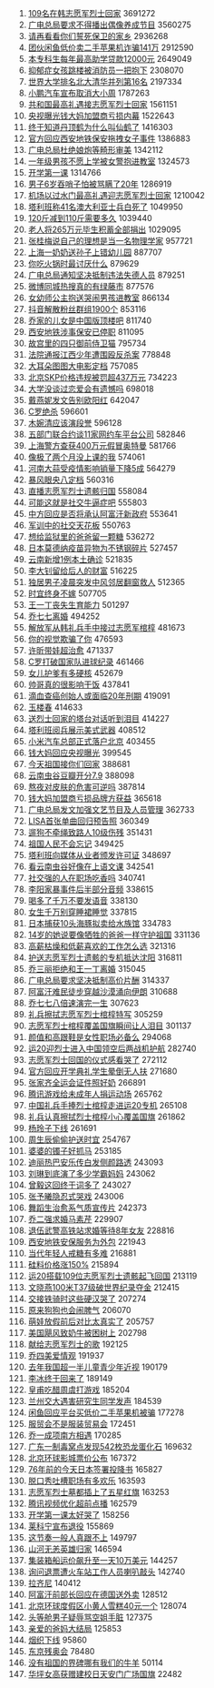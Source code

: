 1. [109名在韩志愿军烈士回家](https://s.weibo.com/weibo?q=%23109%E5%90%8D%E5%9C%A8%E9%9F%A9%E5%BF%97%E6%84%BF%E5%86%9B%E7%83%88%E5%A3%AB%E5%9B%9E%E5%AE%B6%23&Refer=top) 3691272
1. [广电总局要求不得播出偶像养成节目](https://s.weibo.com/weibo?q=%23%E5%B9%BF%E7%94%B5%E6%80%BB%E5%B1%80%E8%A6%81%E6%B1%82%E4%B8%8D%E5%BE%97%E6%92%AD%E5%87%BA%E5%81%B6%E5%83%8F%E5%85%BB%E6%88%90%E8%8A%82%E7%9B%AE%23&Refer=top) 3560275
1. [请再看看你们誓死保卫的家乡](https://s.weibo.com/weibo?q=%23%E8%AF%B7%E5%86%8D%E7%9C%8B%E7%9C%8B%E4%BD%A0%E4%BB%AC%E8%AA%93%E6%AD%BB%E4%BF%9D%E5%8D%AB%E7%9A%84%E5%AE%B6%E4%B9%A1%23&Refer=top) 2936268
1. [团伙闲鱼低价卖二手苹果机诈骗141万](https://s.weibo.com/weibo?q=%23%E5%9B%A2%E4%BC%99%E9%97%B2%E9%B1%BC%E4%BD%8E%E4%BB%B7%E5%8D%96%E4%BA%8C%E6%89%8B%E8%8B%B9%E6%9E%9C%E6%9C%BA%E8%AF%88%E9%AA%97141%E4%B8%87%23&Refer=top) 2912590
1. [本专科生每年最高助学贷款12000元](https://s.weibo.com/weibo?q=%23%E6%9C%AC%E4%B8%93%E7%A7%91%E7%94%9F%E6%AF%8F%E5%B9%B4%E6%9C%80%E9%AB%98%E5%8A%A9%E5%AD%A6%E8%B4%B7%E6%AC%BE12000%E5%85%83%23&Refer=top) 2649049
1. [抑郁症女孩跳楼被消防员一把抱下](https://s.weibo.com/weibo?q=%23%E6%8A%91%E9%83%81%E7%97%87%E5%A5%B3%E5%AD%A9%E8%B7%B3%E6%A5%BC%E8%A2%AB%E6%B6%88%E9%98%B2%E5%91%98%E4%B8%80%E6%8A%8A%E6%8A%B1%E4%B8%8B%23&Refer=top) 2308070
1. [世界大学排名北大清华并列第16名](https://s.weibo.com/weibo?q=%E4%B8%96%E7%95%8C%E5%A4%A7%E5%AD%A6%E6%8E%92%E5%90%8D%E5%8C%97%E5%A4%A7%E6%B8%85%E5%8D%8E%E5%B9%B6%E5%88%97%E7%AC%AC16%E5%90%8D&Refer=top) 2197334
1. [小鹏汽车宣布取消大小周](https://s.weibo.com/weibo?q=%23%E5%B0%8F%E9%B9%8F%E6%B1%BD%E8%BD%A6%E5%AE%A3%E5%B8%83%E5%8F%96%E6%B6%88%E5%A4%A7%E5%B0%8F%E5%91%A8%23&Refer=top) 1787263
1. [共和国最高礼遇接志愿军烈士回家](https://s.weibo.com/weibo?q=%23%E5%85%B1%E5%92%8C%E5%9B%BD%E6%9C%80%E9%AB%98%E7%A4%BC%E9%81%87%E6%8E%A5%E5%BF%97%E6%84%BF%E5%86%9B%E7%83%88%E5%A3%AB%E5%9B%9E%E5%AE%B6%23&Refer=top) 1561151
1. [央视曝光钱大妈加盟商亏损内幕](https://s.weibo.com/weibo?q=%23%E5%A4%AE%E8%A7%86%E6%9B%9D%E5%85%89%E9%92%B1%E5%A4%A7%E5%A6%88%E5%8A%A0%E7%9B%9F%E5%95%86%E4%BA%8F%E6%8D%9F%E5%86%85%E5%B9%95%23&Refer=top) 1522643
1. [终于知道丹顶鹤为什么叫仙鹤了](https://s.weibo.com/weibo?q=%23%E7%BB%88%E4%BA%8E%E7%9F%A5%E9%81%93%E4%B8%B9%E9%A1%B6%E9%B9%A4%E4%B8%BA%E4%BB%80%E4%B9%88%E5%8F%AB%E4%BB%99%E9%B9%A4%E4%BA%86%23&Refer=top) 1416303
1. [官方回应西安地铁保安拖拽女子事件](https://s.weibo.com/weibo?q=%23%E5%AE%98%E6%96%B9%E5%9B%9E%E5%BA%94%E8%A5%BF%E5%AE%89%E5%9C%B0%E9%93%81%E4%BF%9D%E5%AE%89%E6%8B%96%E6%8B%BD%E5%A5%B3%E5%AD%90%E4%BA%8B%E4%BB%B6%23&Refer=top) 1386883
1. [广电总局杜绝娘炮等畸形审美](https://s.weibo.com/weibo?q=%E5%B9%BF%E7%94%B5%E6%80%BB%E5%B1%80%E6%9D%9C%E7%BB%9D%E5%A8%98%E7%82%AE%E7%AD%89%E7%95%B8%E5%BD%A2%E5%AE%A1%E7%BE%8E&Refer=top) 1342112
1. [一年级男孩不愿上学被女警抱进教室](https://s.weibo.com/weibo?q=%23%E4%B8%80%E5%B9%B4%E7%BA%A7%E7%94%B7%E5%AD%A9%E4%B8%8D%E6%84%BF%E4%B8%8A%E5%AD%A6%E8%A2%AB%E5%A5%B3%E8%AD%A6%E6%8A%B1%E8%BF%9B%E6%95%99%E5%AE%A4%23&Refer=top) 1324573
1. [开学第一课](https://s.weibo.com/weibo?q=%23%E5%BC%80%E5%AD%A6%E7%AC%AC%E4%B8%80%E8%AF%BE%23&Refer=top) 1314766
1. [男子6岁吞哨子怕被骂瞒了20年](https://s.weibo.com/weibo?q=%E7%94%B7%E5%AD%906%E5%B2%81%E5%90%9E%E5%93%A8%E5%AD%90%E6%80%95%E8%A2%AB%E9%AA%82%E7%9E%92%E4%BA%8620%E5%B9%B4&Refer=top) 1286919
1. [机场以过水门最高礼遇迎志愿军烈士回家](https://s.weibo.com/weibo?q=%23%E6%9C%BA%E5%9C%BA%E4%BB%A5%E8%BF%87%E6%B0%B4%E9%97%A8%E6%9C%80%E9%AB%98%E7%A4%BC%E9%81%87%E8%BF%8E%E5%BF%97%E6%84%BF%E5%86%9B%E7%83%88%E5%A3%AB%E5%9B%9E%E5%AE%B6%23&Refer=top) 1210042
1. [塔利班称41名澳大利亚士兵白死了](https://s.weibo.com/weibo?q=%23%E5%A1%94%E5%88%A9%E7%8F%AD%E7%A7%B041%E5%90%8D%E6%BE%B3%E5%A4%A7%E5%88%A9%E4%BA%9A%E5%A3%AB%E5%85%B5%E7%99%BD%E6%AD%BB%E4%BA%86%23&Refer=top) 1049950
1. [120斤减到110斤需要多久](https://s.weibo.com/weibo?q=%23120%E6%96%A4%E5%87%8F%E5%88%B0110%E6%96%A4%E9%9C%80%E8%A6%81%E5%A4%9A%E4%B9%85%23&Refer=top) 1039440
1. [老人将265万元毕生积蓄全部捐出](https://s.weibo.com/weibo?q=%23%E8%80%81%E4%BA%BA%E5%B0%86265%E4%B8%87%E5%85%83%E6%AF%95%E7%94%9F%E7%A7%AF%E8%93%84%E5%85%A8%E9%83%A8%E6%8D%90%E5%87%BA%23&Refer=top) 1029095
1. [张桂梅说自己的理想是当一名物理学家](https://s.weibo.com/weibo?q=%23%E5%BC%A0%E6%A1%82%E6%A2%85%E8%AF%B4%E8%87%AA%E5%B7%B1%E7%9A%84%E7%90%86%E6%83%B3%E6%98%AF%E5%BD%93%E4%B8%80%E5%90%8D%E7%89%A9%E7%90%86%E5%AD%A6%E5%AE%B6%23&Refer=top) 957721
1. [上海一奶奶送孙子上错幼儿园](https://s.weibo.com/weibo?q=%23%E4%B8%8A%E6%B5%B7%E4%B8%80%E5%A5%B6%E5%A5%B6%E9%80%81%E5%AD%99%E5%AD%90%E4%B8%8A%E9%94%99%E5%B9%BC%E5%84%BF%E5%9B%AD%23&Refer=top) 887707
1. [你吃火锅时最讨厌什么](https://s.weibo.com/weibo?q=%23%E4%BD%A0%E5%90%83%E7%81%AB%E9%94%85%E6%97%B6%E6%9C%80%E8%AE%A8%E5%8E%8C%E4%BB%80%E4%B9%88%23&Refer=top) 879629
1. [广电总局通知坚决抵制违法失德人员](https://s.weibo.com/weibo?q=%23%E5%B9%BF%E7%94%B5%E6%80%BB%E5%B1%80%E9%80%9A%E7%9F%A5%E5%9D%9A%E5%86%B3%E6%8A%B5%E5%88%B6%E8%BF%9D%E6%B3%95%E5%A4%B1%E5%BE%B7%E4%BA%BA%E5%91%98%23&Refer=top) 879251
1. [微博同城热搜真的有绿藤市](https://s.weibo.com/weibo?q=%23%E5%BE%AE%E5%8D%9A%E5%90%8C%E5%9F%8E%E7%83%AD%E6%90%9C%E7%9C%9F%E7%9A%84%E6%9C%89%E7%BB%BF%E8%97%A4%E5%B8%82%23&Refer=top) 877576
1. [女幼师公主抱送哭闹男孩进教室](https://s.weibo.com/weibo?q=%23%E5%A5%B3%E5%B9%BC%E5%B8%88%E5%85%AC%E4%B8%BB%E6%8A%B1%E9%80%81%E5%93%AD%E9%97%B9%E7%94%B7%E5%AD%A9%E8%BF%9B%E6%95%99%E5%AE%A4%23&Refer=top) 866134
1. [抖音解散粉丝群组1900个](https://s.weibo.com/weibo?q=%23%E6%8A%96%E9%9F%B3%E8%A7%A3%E6%95%A3%E7%B2%89%E4%B8%9D%E7%BE%A4%E7%BB%841900%E4%B8%AA%23&Refer=top) 853116
1. [乔家的儿女是中国版顶楼吧](https://s.weibo.com/weibo?q=%23%E4%B9%94%E5%AE%B6%E7%9A%84%E5%84%BF%E5%A5%B3%E6%98%AF%E4%B8%AD%E5%9B%BD%E7%89%88%E9%A1%B6%E6%A5%BC%E5%90%A7%23&Refer=top) 811740
1. [西安地铁涉事保安已停职](https://s.weibo.com/weibo?q=%23%E8%A5%BF%E5%AE%89%E5%9C%B0%E9%93%81%E6%B6%89%E4%BA%8B%E4%BF%9D%E5%AE%89%E5%B7%B2%E5%81%9C%E8%81%8C%23&Refer=top) 811095
1. [故宫里的四只御前侍卫猫](https://s.weibo.com/weibo?q=%23%E6%95%85%E5%AE%AB%E9%87%8C%E7%9A%84%E5%9B%9B%E5%8F%AA%E5%BE%A1%E5%89%8D%E4%BE%8D%E5%8D%AB%E7%8C%AB%23&Refer=top) 795734
1. [法院通报江西少年遭围殴反杀案](https://s.weibo.com/weibo?q=%23%E6%B3%95%E9%99%A2%E9%80%9A%E6%8A%A5%E6%B1%9F%E8%A5%BF%E5%B0%91%E5%B9%B4%E9%81%AD%E5%9B%B4%E6%AE%B4%E5%8F%8D%E6%9D%80%E6%A1%88%23&Refer=top) 778848
1. [大耳朵图图大电影定档](https://s.weibo.com/weibo?q=%23%E5%A4%A7%E8%80%B3%E6%9C%B5%E5%9B%BE%E5%9B%BE%E5%A4%A7%E7%94%B5%E5%BD%B1%E5%AE%9A%E6%A1%A3%23&Refer=top) 757085
1. [北京SKP价格违规被罚超437万元](https://s.weibo.com/weibo?q=%23%E5%8C%97%E4%BA%ACSKP%E4%BB%B7%E6%A0%BC%E8%BF%9D%E8%A7%84%E8%A2%AB%E7%BD%9A%E8%B6%85437%E4%B8%87%E5%85%83%23&Refer=top) 734223
1. [大学没谈过恋爱会有遗憾吗](https://s.weibo.com/weibo?q=%23%E5%A4%A7%E5%AD%A6%E6%B2%A1%E8%B0%88%E8%BF%87%E6%81%8B%E7%88%B1%E4%BC%9A%E6%9C%89%E9%81%97%E6%86%BE%E5%90%97%23&Refer=top) 698018
1. [戴燕妮发文告别欧阳红](https://s.weibo.com/weibo?q=%23%E6%88%B4%E7%87%95%E5%A6%AE%E5%8F%91%E6%96%87%E5%91%8A%E5%88%AB%E6%AC%A7%E9%98%B3%E7%BA%A2%23&Refer=top) 642047
1. [C罗绝杀](https://s.weibo.com/weibo?q=%23C%E7%BD%97%E7%BB%9D%E6%9D%80%23&Refer=top) 596601
1. [木婉清应该演段誉](https://s.weibo.com/weibo?q=%23%E6%9C%A8%E5%A9%89%E6%B8%85%E5%BA%94%E8%AF%A5%E6%BC%94%E6%AE%B5%E8%AA%89%23&Refer=top) 596128
1. [五部门联合约谈11家网约车平台公司](https://s.weibo.com/weibo?q=%23%E4%BA%94%E9%83%A8%E9%97%A8%E8%81%94%E5%90%88%E7%BA%A6%E8%B0%8811%E5%AE%B6%E7%BD%91%E7%BA%A6%E8%BD%A6%E5%B9%B3%E5%8F%B0%E5%85%AC%E5%8F%B8%23&Refer=top) 582846
1. [上海警方查获400万元假冒奥特曼](https://s.weibo.com/weibo?q=%23%E4%B8%8A%E6%B5%B7%E8%AD%A6%E6%96%B9%E6%9F%A5%E8%8E%B7400%E4%B8%87%E5%85%83%E5%81%87%E5%86%92%E5%A5%A5%E7%89%B9%E6%9B%BC%23&Refer=top) 581766
1. [像极了两个月没上课的我](https://s.weibo.com/weibo?q=%23%E5%83%8F%E6%9E%81%E4%BA%86%E4%B8%A4%E4%B8%AA%E6%9C%88%E6%B2%A1%E4%B8%8A%E8%AF%BE%E7%9A%84%E6%88%91%23&Refer=top) 574061
1. [河南大蒜受疫情影响销量下降5成](https://s.weibo.com/weibo?q=%23%E6%B2%B3%E5%8D%97%E5%A4%A7%E8%92%9C%E5%8F%97%E7%96%AB%E6%83%85%E5%BD%B1%E5%93%8D%E9%94%80%E9%87%8F%E4%B8%8B%E9%99%8D5%E6%88%90%23&Refer=top) 564279
1. [暴风眼央八定档](https://s.weibo.com/weibo?q=%23%E6%9A%B4%E9%A3%8E%E7%9C%BC%E5%A4%AE%E5%85%AB%E5%AE%9A%E6%A1%A3%23&Refer=top) 560316
1. [直播志愿军烈士遗骸归国](https://s.weibo.com/weibo?q=%23%E7%9B%B4%E6%92%AD%E5%BF%97%E6%84%BF%E5%86%9B%E7%83%88%E5%A3%AB%E9%81%97%E9%AA%B8%E5%BD%92%E5%9B%BD%23&Refer=top) 558084
1. [可能这就是社交牛逼症吧](https://s.weibo.com/weibo?q=%23%E5%8F%AF%E8%83%BD%E8%BF%99%E5%B0%B1%E6%98%AF%E7%A4%BE%E4%BA%A4%E7%89%9B%E9%80%BC%E7%97%87%E5%90%A7%23&Refer=top) 555803
1. [中方回应是否将承认阿富汗新政府](https://s.weibo.com/weibo?q=%23%E4%B8%AD%E6%96%B9%E5%9B%9E%E5%BA%94%E6%98%AF%E5%90%A6%E5%B0%86%E6%89%BF%E8%AE%A4%E9%98%BF%E5%AF%8C%E6%B1%97%E6%96%B0%E6%94%BF%E5%BA%9C%23&Refer=top) 553641
1. [军训中的社交天花板](https://s.weibo.com/weibo?q=%23%E5%86%9B%E8%AE%AD%E4%B8%AD%E7%9A%84%E7%A4%BE%E4%BA%A4%E5%A4%A9%E8%8A%B1%E6%9D%BF%23&Refer=top) 550763
1. [想给监狱里的爸爸留一颗糖](https://s.weibo.com/weibo?q=%23%E6%83%B3%E7%BB%99%E7%9B%91%E7%8B%B1%E9%87%8C%E7%9A%84%E7%88%B8%E7%88%B8%E7%95%99%E4%B8%80%E9%A2%97%E7%B3%96%23&Refer=top) 536272
1. [日本莫德纳疫苗异物为不锈钢碎片](https://s.weibo.com/weibo?q=%23%E6%97%A5%E6%9C%AC%E8%8E%AB%E5%BE%B7%E7%BA%B3%E7%96%AB%E8%8B%97%E5%BC%82%E7%89%A9%E4%B8%BA%E4%B8%8D%E9%94%88%E9%92%A2%E7%A2%8E%E7%89%87%23&Refer=top) 527457
1. [云南新增1例本土确诊](https://s.weibo.com/weibo?q=%23%E4%BA%91%E5%8D%97%E6%96%B0%E5%A2%9E1%E4%BE%8B%E6%9C%AC%E5%9C%9F%E7%A1%AE%E8%AF%8A%23&Refer=top) 521835
1. [李大钊留给后人的财富](https://s.weibo.com/weibo?q=%23%E6%9D%8E%E5%A4%A7%E9%92%8A%E7%95%99%E7%BB%99%E5%90%8E%E4%BA%BA%E7%9A%84%E8%B4%A2%E5%AF%8C%23&Refer=top) 516225
1. [独居男子凌晨突发中风邻居翻窗救人](https://s.weibo.com/weibo?q=%E7%8B%AC%E5%B1%85%E7%94%B7%E5%AD%90%E5%87%8C%E6%99%A8%E7%AA%81%E5%8F%91%E4%B8%AD%E9%A3%8E%E9%82%BB%E5%B1%85%E7%BF%BB%E7%AA%97%E6%95%91%E4%BA%BA&Refer=top) 512365
1. [时宜终身不嫁](https://s.weibo.com/weibo?q=%23%E6%97%B6%E5%AE%9C%E7%BB%88%E8%BA%AB%E4%B8%8D%E5%AB%81%23&Refer=top) 507705
1. [王一丁丧失生育能力](https://s.weibo.com/weibo?q=%23%E7%8E%8B%E4%B8%80%E4%B8%81%E4%B8%A7%E5%A4%B1%E7%94%9F%E8%82%B2%E8%83%BD%E5%8A%9B%23&Refer=top) 501297
1. [乔七七离婚](https://s.weibo.com/weibo?q=%23%E4%B9%94%E4%B8%83%E4%B8%83%E7%A6%BB%E5%A9%9A%23&Refer=top) 494252
1. [解放军从韩礼兵手中接过志愿军棺椁](https://s.weibo.com/weibo?q=%E8%A7%A3%E6%94%BE%E5%86%9B%E4%BB%8E%E9%9F%A9%E7%A4%BC%E5%85%B5%E6%89%8B%E4%B8%AD%E6%8E%A5%E8%BF%87%E5%BF%97%E6%84%BF%E5%86%9B%E6%A3%BA%E6%A4%81&Refer=top) 481673
1. [你的视觉欺骗了你](https://s.weibo.com/weibo?q=%23%E4%BD%A0%E7%9A%84%E8%A7%86%E8%A7%89%E6%AC%BA%E9%AA%97%E4%BA%86%E4%BD%A0%23&Refer=top) 476593
1. [许昕带娃超治愈](https://s.weibo.com/weibo?q=%23%E8%AE%B8%E6%98%95%E5%B8%A6%E5%A8%83%E8%B6%85%E6%B2%BB%E6%84%88%23&Refer=top) 471337
1. [C罗打破国家队进球纪录](https://s.weibo.com/weibo?q=%23C%E7%BD%97%E6%89%93%E7%A0%B4%E5%9B%BD%E5%AE%B6%E9%98%9F%E8%BF%9B%E7%90%83%E7%BA%AA%E5%BD%95%23&Refer=top) 461466
1. [女儿护爹有多硬核](https://s.weibo.com/weibo?q=%23%E5%A5%B3%E5%84%BF%E6%8A%A4%E7%88%B9%E6%9C%89%E5%A4%9A%E7%A1%AC%E6%A0%B8%23&Refer=top) 452679
1. [帅哥真的很影响干饭](https://s.weibo.com/weibo?q=%23%E5%B8%85%E5%93%A5%E7%9C%9F%E7%9A%84%E5%BE%88%E5%BD%B1%E5%93%8D%E5%B9%B2%E9%A5%AD%23&Refer=top) 437841
1. [滴血查癌创始人或面临20年刑期](https://s.weibo.com/weibo?q=%23%E6%BB%B4%E8%A1%80%E6%9F%A5%E7%99%8C%E5%88%9B%E5%A7%8B%E4%BA%BA%E6%88%96%E9%9D%A2%E4%B8%B420%E5%B9%B4%E5%88%91%E6%9C%9F%23&Refer=top) 419091
1. [玉楼春](https://s.weibo.com/weibo?q=%E7%8E%89%E6%A5%BC%E6%98%A5&Refer=top) 414633
1. [送烈士回家的塔台对话听到泪目](https://s.weibo.com/weibo?q=%23%E9%80%81%E7%83%88%E5%A3%AB%E5%9B%9E%E5%AE%B6%E7%9A%84%E5%A1%94%E5%8F%B0%E5%AF%B9%E8%AF%9D%E5%90%AC%E5%88%B0%E6%B3%AA%E7%9B%AE%23&Refer=top) 414227
1. [塔利班阅兵展示美式武器](https://s.weibo.com/weibo?q=%23%E5%A1%94%E5%88%A9%E7%8F%AD%E9%98%85%E5%85%B5%E5%B1%95%E7%A4%BA%E7%BE%8E%E5%BC%8F%E6%AD%A6%E5%99%A8%23&Refer=top) 408512
1. [小米汽车总部正式落户北京](https://s.weibo.com/weibo?q=%23%E5%B0%8F%E7%B1%B3%E6%B1%BD%E8%BD%A6%E6%80%BB%E9%83%A8%E6%AD%A3%E5%BC%8F%E8%90%BD%E6%88%B7%E5%8C%97%E4%BA%AC%23&Refer=top) 403455
1. [钱大妈回应央视曝光](https://s.weibo.com/weibo?q=%23%E9%92%B1%E5%A4%A7%E5%A6%88%E5%9B%9E%E5%BA%94%E5%A4%AE%E8%A7%86%E6%9B%9D%E5%85%89%23&Refer=top) 399545
1. [今天祖国接你们回家](https://s.weibo.com/weibo?q=%23%E4%BB%8A%E5%A4%A9%E7%A5%96%E5%9B%BD%E6%8E%A5%E4%BD%A0%E4%BB%AC%E5%9B%9E%E5%AE%B6%23&Refer=top) 388681
1. [云南虫谷豆瓣开分7.9](https://s.weibo.com/weibo?q=%23%E4%BA%91%E5%8D%97%E8%99%AB%E8%B0%B7%E8%B1%86%E7%93%A3%E5%BC%80%E5%88%867.9%23&Refer=top) 388098
1. [熬夜对皮肤的危害可逆吗](https://s.weibo.com/weibo?q=%23%E7%86%AC%E5%A4%9C%E5%AF%B9%E7%9A%AE%E8%82%A4%E7%9A%84%E5%8D%B1%E5%AE%B3%E5%8F%AF%E9%80%86%E5%90%97%23&Refer=top) 387814
1. [钱大妈加盟商亏损品牌方获益](https://s.weibo.com/weibo?q=%23%E9%92%B1%E5%A4%A7%E5%A6%88%E5%8A%A0%E7%9B%9F%E5%95%86%E4%BA%8F%E6%8D%9F%E5%93%81%E7%89%8C%E6%96%B9%E8%8E%B7%E7%9B%8A%23&Refer=top) 365618
1. [广电总局发文加强文艺节目及人员管理](https://s.weibo.com/weibo?q=%23%E5%B9%BF%E7%94%B5%E6%80%BB%E5%B1%80%E5%8F%91%E6%96%87%E5%8A%A0%E5%BC%BA%E6%96%87%E8%89%BA%E8%8A%82%E7%9B%AE%E5%8F%8A%E4%BA%BA%E5%91%98%E7%AE%A1%E7%90%86%23&Refer=top) 362733
1. [LISA首张单曲回归预告照](https://s.weibo.com/weibo?q=%23LISA%E9%A6%96%E5%BC%A0%E5%8D%95%E6%9B%B2%E5%9B%9E%E5%BD%92%E9%A2%84%E5%91%8A%E7%85%A7%23&Refer=top) 360349
1. [遛狗不牵绳致路人10级伤残](https://s.weibo.com/weibo?q=%23%E9%81%9B%E7%8B%97%E4%B8%8D%E7%89%B5%E7%BB%B3%E8%87%B4%E8%B7%AF%E4%BA%BA10%E7%BA%A7%E4%BC%A4%E6%AE%8B%23&Refer=top) 351431
1. [祖国人民不会忘记](https://s.weibo.com/weibo?q=%23%E7%A5%96%E5%9B%BD%E4%BA%BA%E6%B0%91%E4%B8%8D%E4%BC%9A%E5%BF%98%E8%AE%B0%23&Refer=top) 349425
1. [塔利班向媒体从业者颁发许可证](https://s.weibo.com/weibo?q=%23%E5%A1%94%E5%88%A9%E7%8F%AD%E5%90%91%E5%AA%92%E4%BD%93%E4%BB%8E%E4%B8%9A%E8%80%85%E9%A2%81%E5%8F%91%E8%AE%B8%E5%8F%AF%E8%AF%81%23&Refer=top) 348697
1. [看云南虫谷好像在上语文课](https://s.weibo.com/weibo?q=%23%E7%9C%8B%E4%BA%91%E5%8D%97%E8%99%AB%E8%B0%B7%E5%A5%BD%E5%83%8F%E5%9C%A8%E4%B8%8A%E8%AF%AD%E6%96%87%E8%AF%BE%23&Refer=top) 342541
1. [社交强的人在职场吃香吗](https://s.weibo.com/weibo?q=%23%E7%A4%BE%E4%BA%A4%E5%BC%BA%E7%9A%84%E4%BA%BA%E5%9C%A8%E8%81%8C%E5%9C%BA%E5%90%83%E9%A6%99%E5%90%97%23&Refer=top) 340741
1. [李阳家暴事件后半部分音频](https://s.weibo.com/weibo?q=%E6%9D%8E%E9%98%B3%E5%AE%B6%E6%9A%B4%E4%BA%8B%E4%BB%B6%E5%90%8E%E5%8D%8A%E9%83%A8%E5%88%86%E9%9F%B3%E9%A2%91&Refer=top) 338615
1. [喝多了千万不要发语音](https://s.weibo.com/weibo?q=%23%E5%96%9D%E5%A4%9A%E4%BA%86%E5%8D%83%E4%B8%87%E4%B8%8D%E8%A6%81%E5%8F%91%E8%AF%AD%E9%9F%B3%23&Refer=top) 338130
1. [女生千万别穿睡裙睡觉](https://s.weibo.com/weibo?q=%23%E5%A5%B3%E7%94%9F%E5%8D%83%E4%B8%87%E5%88%AB%E7%A9%BF%E7%9D%A1%E8%A3%99%E7%9D%A1%E8%A7%89%23&Refer=top) 337815
1. [日本捕获10头海豚拟卖给水族馆](https://s.weibo.com/weibo?q=%23%E6%97%A5%E6%9C%AC%E6%8D%95%E8%8E%B710%E5%A4%B4%E6%B5%B7%E8%B1%9A%E6%8B%9F%E5%8D%96%E7%BB%99%E6%B0%B4%E6%97%8F%E9%A6%86%23&Refer=top) 334783
1. [14岁的她说要像牺牲的爸爸一样守护祖国](https://s.weibo.com/weibo?q=%2314%E5%B2%81%E7%9A%84%E5%A5%B9%E8%AF%B4%E8%A6%81%E5%83%8F%E7%89%BA%E7%89%B2%E7%9A%84%E7%88%B8%E7%88%B8%E4%B8%80%E6%A0%B7%E5%AE%88%E6%8A%A4%E7%A5%96%E5%9B%BD%23&Refer=top) 331136
1. [高薪枯燥和低薪喜欢的工作怎么选](https://s.weibo.com/weibo?q=%23%E9%AB%98%E8%96%AA%E6%9E%AF%E7%87%A5%E5%92%8C%E4%BD%8E%E8%96%AA%E5%96%9C%E6%AC%A2%E7%9A%84%E5%B7%A5%E4%BD%9C%E6%80%8E%E4%B9%88%E9%80%89%23&Refer=top) 321316
1. [护送志愿军烈士遗骸的专机抵达沈阳](https://s.weibo.com/weibo?q=%23%E6%8A%A4%E9%80%81%E5%BF%97%E6%84%BF%E5%86%9B%E7%83%88%E5%A3%AB%E9%81%97%E9%AA%B8%E7%9A%84%E4%B8%93%E6%9C%BA%E6%8A%B5%E8%BE%BE%E6%B2%88%E9%98%B3%23&Refer=top) 316811
1. [乔三丽拒绝和王一丁离婚](https://s.weibo.com/weibo?q=%23%E4%B9%94%E4%B8%89%E4%B8%BD%E6%8B%92%E7%BB%9D%E5%92%8C%E7%8E%8B%E4%B8%80%E4%B8%81%E7%A6%BB%E5%A9%9A%23&Refer=top) 315045
1. [广电总局要求坚决抵制高价片酬](https://s.weibo.com/weibo?q=%23%E5%B9%BF%E7%94%B5%E6%80%BB%E5%B1%80%E8%A6%81%E6%B1%82%E5%9D%9A%E5%86%B3%E6%8A%B5%E5%88%B6%E9%AB%98%E4%BB%B7%E7%89%87%E9%85%AC%23&Refer=top) 314337
1. [阿富汗难民徒步穿越沙漠涌向伊朗](https://s.weibo.com/weibo?q=%23%E9%98%BF%E5%AF%8C%E6%B1%97%E9%9A%BE%E6%B0%91%E5%BE%92%E6%AD%A5%E7%A9%BF%E8%B6%8A%E6%B2%99%E6%BC%A0%E6%B6%8C%E5%90%91%E4%BC%8A%E6%9C%97%23&Refer=top) 310688
1. [乔七七八倍速演完一生](https://s.weibo.com/weibo?q=%23%E4%B9%94%E4%B8%83%E4%B8%83%E5%85%AB%E5%80%8D%E9%80%9F%E6%BC%94%E5%AE%8C%E4%B8%80%E7%94%9F%23&Refer=top) 307623
1. [礼兵擦拭志愿军烈士棺椁特写](https://s.weibo.com/weibo?q=%23%E7%A4%BC%E5%85%B5%E6%93%A6%E6%8B%AD%E5%BF%97%E6%84%BF%E5%86%9B%E7%83%88%E5%A3%AB%E6%A3%BA%E6%A4%81%E7%89%B9%E5%86%99%23&Refer=top) 305259
1. [志愿军烈士棺椁覆盖国旗瞬间让人泪目](https://s.weibo.com/weibo?q=%23%E5%BF%97%E6%84%BF%E5%86%9B%E7%83%88%E5%A3%AB%E6%A3%BA%E6%A4%81%E8%A6%86%E7%9B%96%E5%9B%BD%E6%97%97%E7%9E%AC%E9%97%B4%E8%AE%A9%E4%BA%BA%E6%B3%AA%E7%9B%AE%23&Refer=top) 301137
1. [颜值和高跟鞋是女性职场必备么](https://s.weibo.com/weibo?q=%23%E9%A2%9C%E5%80%BC%E5%92%8C%E9%AB%98%E8%B7%9F%E9%9E%8B%E6%98%AF%E5%A5%B3%E6%80%A7%E8%81%8C%E5%9C%BA%E5%BF%85%E5%A4%87%E4%B9%88%23&Refer=top) 294068
1. [运20迎烈士进入中国领空后两战机护航](https://s.weibo.com/weibo?q=%23%E8%BF%9020%E8%BF%8E%E7%83%88%E5%A3%AB%E8%BF%9B%E5%85%A5%E4%B8%AD%E5%9B%BD%E9%A2%86%E7%A9%BA%E5%90%8E%E4%B8%A4%E6%88%98%E6%9C%BA%E6%8A%A4%E8%88%AA%23&Refer=top) 282740
1. [志愿军烈士回国的仪式感看哭了](https://s.weibo.com/weibo?q=%23%E5%BF%97%E6%84%BF%E5%86%9B%E7%83%88%E5%A3%AB%E5%9B%9E%E5%9B%BD%E7%9A%84%E4%BB%AA%E5%BC%8F%E6%84%9F%E7%9C%8B%E5%93%AD%E4%BA%86%23&Refer=top) 272112
1. [官方回应开学典礼学生晕倒无人扶](https://s.weibo.com/weibo?q=%23%E5%AE%98%E6%96%B9%E5%9B%9E%E5%BA%94%E5%BC%80%E5%AD%A6%E5%85%B8%E7%A4%BC%E5%AD%A6%E7%94%9F%E6%99%95%E5%80%92%E6%97%A0%E4%BA%BA%E6%89%B6%23&Refer=top) 271680
1. [张家齐全运会证件照好奶](https://s.weibo.com/weibo?q=%23%E5%BC%A0%E5%AE%B6%E9%BD%90%E5%85%A8%E8%BF%90%E4%BC%9A%E8%AF%81%E4%BB%B6%E7%85%A7%E5%A5%BD%E5%A5%B6%23&Refer=top) 266891
1. [腾讯游戏给未成年人捐运动场](https://s.weibo.com/weibo?q=%23%E8%85%BE%E8%AE%AF%E6%B8%B8%E6%88%8F%E7%BB%99%E6%9C%AA%E6%88%90%E5%B9%B4%E4%BA%BA%E6%8D%90%E8%BF%90%E5%8A%A8%E5%9C%BA%23&Refer=top) 265762
1. [中国礼兵手捧烈士棺椁走进运20专机](https://s.weibo.com/weibo?q=%23%E4%B8%AD%E5%9B%BD%E7%A4%BC%E5%85%B5%E6%89%8B%E6%8D%A7%E7%83%88%E5%A3%AB%E6%A3%BA%E6%A4%81%E8%B5%B0%E8%BF%9B%E8%BF%9020%E4%B8%93%E6%9C%BA%23&Refer=top) 265108
1. [礼兵认真擦拭烈士棺椁小心覆盖国旗](https://s.weibo.com/weibo?q=%23%E7%A4%BC%E5%85%B5%E8%AE%A4%E7%9C%9F%E6%93%A6%E6%8B%AD%E7%83%88%E5%A3%AB%E6%A3%BA%E6%A4%81%E5%B0%8F%E5%BF%83%E8%A6%86%E7%9B%96%E5%9B%BD%E6%97%97%23&Refer=top) 261862
1. [杨玲子下线](https://s.weibo.com/weibo?q=%23%E6%9D%A8%E7%8E%B2%E5%AD%90%E4%B8%8B%E7%BA%BF%23&Refer=top) 261691
1. [周生辰偷偷护送时宜](https://s.weibo.com/weibo?q=%23%E5%91%A8%E7%94%9F%E8%BE%B0%E5%81%B7%E5%81%B7%E6%8A%A4%E9%80%81%E6%97%B6%E5%AE%9C%23&Refer=top) 254767
1. [婆婆的镯子好抓马](https://s.weibo.com/weibo?q=%23%E5%A9%86%E5%A9%86%E7%9A%84%E9%95%AF%E5%AD%90%E5%A5%BD%E6%8A%93%E9%A9%AC%23&Refer=top) 253185
1. [迪丽热巴安乐传白发侧颜路透](https://s.weibo.com/weibo?q=%23%E8%BF%AA%E4%B8%BD%E7%83%AD%E5%B7%B4%E5%AE%89%E4%B9%90%E4%BC%A0%E7%99%BD%E5%8F%91%E4%BE%A7%E9%A2%9C%E8%B7%AF%E9%80%8F%23&Refer=top) 243093
1. [刘琳到底演了多少学霸妈妈](https://s.weibo.com/weibo?q=%23%E5%88%98%E7%90%B3%E5%88%B0%E5%BA%95%E6%BC%94%E4%BA%86%E5%A4%9A%E5%B0%91%E5%AD%A6%E9%9C%B8%E5%A6%88%E5%A6%88%23&Refer=top) 243062
1. [曾毅这回终于词多了](https://s.weibo.com/weibo?q=%23%E6%9B%BE%E6%AF%85%E8%BF%99%E5%9B%9E%E7%BB%88%E4%BA%8E%E8%AF%8D%E5%A4%9A%E4%BA%86%23&Refer=top) 243027
1. [张予曦隐忍式哭戏](https://s.weibo.com/weibo?q=%23%E5%BC%A0%E4%BA%88%E6%9B%A6%E9%9A%90%E5%BF%8D%E5%BC%8F%E5%93%AD%E6%88%8F%23&Refer=top) 243006
1. [舞蹈生治愈系气质宣传片](https://s.weibo.com/weibo?q=%23%E8%88%9E%E8%B9%88%E7%94%9F%E6%B2%BB%E6%84%88%E7%B3%BB%E6%B0%94%E8%B4%A8%E5%AE%A3%E4%BC%A0%E7%89%87%23&Refer=top) 242373
1. [乔二强求婚马素芹](https://s.weibo.com/weibo?q=%23%E4%B9%94%E4%BA%8C%E5%BC%BA%E6%B1%82%E5%A9%9A%E9%A9%AC%E7%B4%A0%E8%8A%B9%23&Refer=top) 229907
1. [退伍武警高铁站求婚等待8年女友](https://s.weibo.com/weibo?q=%23%E9%80%80%E4%BC%8D%E6%AD%A6%E8%AD%A6%E9%AB%98%E9%93%81%E7%AB%99%E6%B1%82%E5%A9%9A%E7%AD%89%E5%BE%858%E5%B9%B4%E5%A5%B3%E5%8F%8B%23&Refer=top) 228816
1. [西安地铁安保服务为外包](https://s.weibo.com/weibo?q=%23%E8%A5%BF%E5%AE%89%E5%9C%B0%E9%93%81%E5%AE%89%E4%BF%9D%E6%9C%8D%E5%8A%A1%E4%B8%BA%E5%A4%96%E5%8C%85%23&Refer=top) 221943
1. [当代年轻人戒糖有多难](https://s.weibo.com/weibo?q=%23%E5%BD%93%E4%BB%A3%E5%B9%B4%E8%BD%BB%E4%BA%BA%E6%88%92%E7%B3%96%E6%9C%89%E5%A4%9A%E9%9A%BE%23&Refer=top) 216881
1. [硅料价格涨150%](https://s.weibo.com/weibo?q=%23%E7%A1%85%E6%96%99%E4%BB%B7%E6%A0%BC%E6%B6%A8150%25%23&Refer=top) 215894
1. [运20搭载109位志愿军烈士遗骸起飞回国](https://s.weibo.com/weibo?q=%23%E8%BF%9020%E6%90%AD%E8%BD%BD109%E4%BD%8D%E5%BF%97%E6%84%BF%E5%86%9B%E7%83%88%E5%A3%AB%E9%81%97%E9%AA%B8%E8%B5%B7%E9%A3%9E%E5%9B%9E%E5%9B%BD%23&Refer=top) 213119
1. [文晓燕100米T37级破世界纪录夺金](https://s.weibo.com/weibo?q=%23%E6%96%87%E6%99%93%E7%87%95100%E7%B1%B3T37%E7%BA%A7%E7%A0%B4%E4%B8%96%E7%95%8C%E7%BA%AA%E5%BD%95%E5%A4%BA%E9%87%91%23&Refer=top) 212415
1. [交接铁骑时这些硬汉哭了](https://s.weibo.com/weibo?q=%23%E4%BA%A4%E6%8E%A5%E9%93%81%E9%AA%91%E6%97%B6%E8%BF%99%E4%BA%9B%E7%A1%AC%E6%B1%89%E5%93%AD%E4%BA%86%23&Refer=top) 207274
1. [原来狗狗也会闹脾气](https://s.weibo.com/weibo?q=%23%E5%8E%9F%E6%9D%A5%E7%8B%97%E7%8B%97%E4%B9%9F%E4%BC%9A%E9%97%B9%E8%84%BE%E6%B0%94%23&Refer=top) 206070
1. [萌娃放假前后对比太真实了](https://s.weibo.com/weibo?q=%23%E8%90%8C%E5%A8%83%E6%94%BE%E5%81%87%E5%89%8D%E5%90%8E%E5%AF%B9%E6%AF%94%E5%A4%AA%E7%9C%9F%E5%AE%9E%E4%BA%86%23&Refer=top) 205757
1. [美国飓风致奶牛被困树上](https://s.weibo.com/weibo?q=%23%E7%BE%8E%E5%9B%BD%E9%A3%93%E9%A3%8E%E8%87%B4%E5%A5%B6%E7%89%9B%E8%A2%AB%E5%9B%B0%E6%A0%91%E4%B8%8A%23&Refer=top) 202798
1. [献给志愿军烈士的歌](https://s.weibo.com/weibo?q=%23%E7%8C%AE%E7%BB%99%E5%BF%97%E6%84%BF%E5%86%9B%E7%83%88%E5%A3%AB%E7%9A%84%E6%AD%8C%23&Refer=top) 192125
1. [乔四美爱情观](https://s.weibo.com/weibo?q=%23%E4%B9%94%E5%9B%9B%E7%BE%8E%E7%88%B1%E6%83%85%E8%A7%82%23&Refer=top) 191937
1. [去年我国超一半儿童青少年近视](https://s.weibo.com/weibo?q=%23%E5%8E%BB%E5%B9%B4%E6%88%91%E5%9B%BD%E8%B6%85%E4%B8%80%E5%8D%8A%E5%84%BF%E7%AB%A5%E9%9D%92%E5%B0%91%E5%B9%B4%E8%BF%91%E8%A7%86%23&Refer=top) 190179
1. [李冰终于回来了](https://s.weibo.com/weibo?q=%23%E6%9D%8E%E5%86%B0%E7%BB%88%E4%BA%8E%E5%9B%9E%E6%9D%A5%E4%BA%86%23&Refer=top) 189149
1. [皇甫吃醋周虞打游戏](https://s.weibo.com/weibo?q=%23%E7%9A%87%E7%94%AB%E5%90%83%E9%86%8B%E5%91%A8%E8%99%9E%E6%89%93%E6%B8%B8%E6%88%8F%23&Refer=top) 185204
1. [兰州交大遇害研究生同学发声](https://s.weibo.com/weibo?q=%E5%85%B0%E5%B7%9E%E4%BA%A4%E5%A4%A7%E9%81%87%E5%AE%B3%E7%A0%94%E7%A9%B6%E7%94%9F%E5%90%8C%E5%AD%A6%E5%8F%91%E5%A3%B0&Refer=top) 184539
1. [闲鱼回应平台买低价二手苹果机被骗](https://s.weibo.com/weibo?q=%23%E9%97%B2%E9%B1%BC%E5%9B%9E%E5%BA%94%E5%B9%B3%E5%8F%B0%E4%B9%B0%E4%BD%8E%E4%BB%B7%E4%BA%8C%E6%89%8B%E8%8B%B9%E6%9E%9C%E6%9C%BA%E8%A2%AB%E9%AA%97%23&Refer=top) 177278
1. [服贸会不是服装贸易会](https://s.weibo.com/weibo?q=%23%E6%9C%8D%E8%B4%B8%E4%BC%9A%E4%B8%8D%E6%98%AF%E6%9C%8D%E8%A3%85%E8%B4%B8%E6%98%93%E4%BC%9A%23&Refer=top) 172451
1. [乔一成项南方相遇](https://s.weibo.com/weibo?q=%23%E4%B9%94%E4%B8%80%E6%88%90%E9%A1%B9%E5%8D%97%E6%96%B9%E7%9B%B8%E9%81%87%23&Refer=top) 170285
1. [广东一制毒窝点发现542枚恐龙蛋化石](https://s.weibo.com/weibo?q=%23%E5%B9%BF%E4%B8%9C%E4%B8%80%E5%88%B6%E6%AF%92%E7%AA%9D%E7%82%B9%E5%8F%91%E7%8E%B0542%E6%9E%9A%E6%81%90%E9%BE%99%E8%9B%8B%E5%8C%96%E7%9F%B3%23&Refer=top) 169632
1. [北京环球影城票价公布](https://s.weibo.com/weibo?q=%23%E5%8C%97%E4%BA%AC%E7%8E%AF%E7%90%83%E5%BD%B1%E5%9F%8E%E7%A5%A8%E4%BB%B7%E5%85%AC%E5%B8%83%23&Refer=top) 167372
1. [76年前的今天日本签署投降书](https://s.weibo.com/weibo?q=%2376%E5%B9%B4%E5%89%8D%E7%9A%84%E4%BB%8A%E5%A4%A9%E6%97%A5%E6%9C%AC%E7%AD%BE%E7%BD%B2%E6%8A%95%E9%99%8D%E4%B9%A6%23&Refer=top) 165827
1. [脱口秀吐槽职场有多欢乐](https://s.weibo.com/weibo?q=%23%E8%84%B1%E5%8F%A3%E7%A7%80%E5%90%90%E6%A7%BD%E8%81%8C%E5%9C%BA%E6%9C%89%E5%A4%9A%E6%AC%A2%E4%B9%90%23&Refer=top) 163593
1. [志愿军烈士墓都插上了五星红旗](https://s.weibo.com/weibo?q=%23%E5%BF%97%E6%84%BF%E5%86%9B%E7%83%88%E5%A3%AB%E5%A2%93%E9%83%BD%E6%8F%92%E4%B8%8A%E4%BA%86%E4%BA%94%E6%98%9F%E7%BA%A2%E6%97%97%23&Refer=top) 163253
1. [腾讯视频优化超前点播](https://s.weibo.com/weibo?q=%23%E8%85%BE%E8%AE%AF%E8%A7%86%E9%A2%91%E4%BC%98%E5%8C%96%E8%B6%85%E5%89%8D%E7%82%B9%E6%92%AD%23&Refer=top) 162579
1. [开学第一课太好哭了](https://s.weibo.com/weibo?q=%23%E5%BC%80%E5%AD%A6%E7%AC%AC%E4%B8%80%E8%AF%BE%E5%A4%AA%E5%A5%BD%E5%93%AD%E4%BA%86%23&Refer=top) 158256
1. [莱科宁宣布退役](https://s.weibo.com/weibo?q=%23%E8%8E%B1%E7%A7%91%E5%AE%81%E5%AE%A3%E5%B8%83%E9%80%80%E5%BD%B9%23&Refer=top) 155869
1. [这节奏一般人真跟不上](https://s.weibo.com/weibo?q=%23%E8%BF%99%E8%8A%82%E5%A5%8F%E4%B8%80%E8%88%AC%E4%BA%BA%E7%9C%9F%E8%B7%9F%E4%B8%8D%E4%B8%8A%23&Refer=top) 149797
1. [山河无恙英雄归家](https://s.weibo.com/weibo?q=%23%E5%B1%B1%E6%B2%B3%E6%97%A0%E6%81%99%E8%8B%B1%E9%9B%84%E5%BD%92%E5%AE%B6%23&Refer=top) 146594
1. [集装箱船运价飙升至一天10万美元](https://s.weibo.com/weibo?q=%23%E9%9B%86%E8%A3%85%E7%AE%B1%E8%88%B9%E8%BF%90%E4%BB%B7%E9%A3%99%E5%8D%87%E8%87%B3%E4%B8%80%E5%A4%A910%E4%B8%87%E7%BE%8E%E5%85%83%23&Refer=top) 144257
1. [询问退票遭火车站工作人员喇叭敲头](https://s.weibo.com/weibo?q=%E8%AF%A2%E9%97%AE%E9%80%80%E7%A5%A8%E9%81%AD%E7%81%AB%E8%BD%A6%E7%AB%99%E5%B7%A5%E4%BD%9C%E4%BA%BA%E5%91%98%E5%96%87%E5%8F%AD%E6%95%B2%E5%A4%B4&Refer=top) 142740
1. [拉齐尼](https://s.weibo.com/weibo?q=%E6%8B%89%E9%BD%90%E5%B0%BC&Refer=top) 140412
1. [阿富汗前部长回应在德国送外卖](https://s.weibo.com/weibo?q=%23%E9%98%BF%E5%AF%8C%E6%B1%97%E5%89%8D%E9%83%A8%E9%95%BF%E5%9B%9E%E5%BA%94%E5%9C%A8%E5%BE%B7%E5%9B%BD%E9%80%81%E5%A4%96%E5%8D%96%23&Refer=top) 128512
1. [北京环球度假区小黄人雪糕40元一个](https://s.weibo.com/weibo?q=%23%E5%8C%97%E4%BA%AC%E7%8E%AF%E7%90%83%E5%BA%A6%E5%81%87%E5%8C%BA%E5%B0%8F%E9%BB%84%E4%BA%BA%E9%9B%AA%E7%B3%9540%E5%85%83%E4%B8%80%E4%B8%AA%23&Refer=top) 128074
1. [头等舱男子疑辱骂空姐手脏](https://s.weibo.com/weibo?q=%23%E5%A4%B4%E7%AD%89%E8%88%B1%E7%94%B7%E5%AD%90%E7%96%91%E8%BE%B1%E9%AA%82%E7%A9%BA%E5%A7%90%E6%89%8B%E8%84%8F%23&Refer=top) 127375
1. [亲爱的爸妈大结局](https://s.weibo.com/weibo?q=%23%E4%BA%B2%E7%88%B1%E7%9A%84%E7%88%B8%E5%A6%88%E5%A4%A7%E7%BB%93%E5%B1%80%23&Refer=top) 125853
1. [烟织下线](https://s.weibo.com/weibo?q=%23%E7%83%9F%E7%BB%87%E4%B8%8B%E7%BA%BF%23&Refer=top) 95860
1. [东京残奥会](https://s.weibo.com/weibo?q=%E4%B8%9C%E4%BA%AC%E6%AE%8B%E5%A5%A5%E4%BC%9A&Refer=top) 78480
1. [没有祖国的界碑哪有我们的牛羊](https://s.weibo.com/weibo?q=%23%E6%B2%A1%E6%9C%89%E7%A5%96%E5%9B%BD%E7%9A%84%E7%95%8C%E7%A2%91%E5%93%AA%E6%9C%89%E6%88%91%E4%BB%AC%E7%9A%84%E7%89%9B%E7%BE%8A%23&Refer=top) 50114
1. [华坪女高获赠建校日天安门广场国旗](https://s.weibo.com/weibo?q=%23%E5%8D%8E%E5%9D%AA%E5%A5%B3%E9%AB%98%E8%8E%B7%E8%B5%A0%E5%BB%BA%E6%A0%A1%E6%97%A5%E5%A4%A9%E5%AE%89%E9%97%A8%E5%B9%BF%E5%9C%BA%E5%9B%BD%E6%97%97%23&Refer=top) 22482